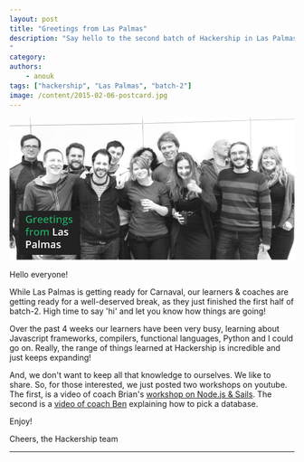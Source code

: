 ```yaml
---
layout: post
title: "Greetings from Las Palmas"
description: "Say hello to the second batch of Hackership in Las Palmas and get access to some of the best workshops we've had so far!
"
category:
authors:
    - anouk
tags: ["hackership", "Las Palmas", "batch-2"]
image: /content/2015-02-06-postcard.jpg
---
```


![Greetings from Las Palmas!](/content/2015-02-06-postcard.jpg)

Hello everyone!

While Las Palmas is getting ready for Carnaval, our learners & coaches are getting ready for a well-deserved break, as they just finished the first half of batch-2. High time to say 'hi' and let you know how things are going!

Over the past 4 weeks our learners have been very busy, learning about Javascript frameworks, compilers, functional languages, Python and I could go on. Really, the range of things learned at Hackership is incredible and just keeps expanding!

And, we don't want to keep all that knowledge to ourselves. We like to share. So, for those interested, we just posted two workshops on youtube. The first, is a video of coach Brian's [workshop on Node.js & Sails](https://www.youtube.com/watch?feature=player_embedded&v=YW4gveA8jtE). The second is a [video of coach Ben](https://www.youtube.com/watch?feature=player_embedded&v=d31Jbp-qX4I) explaining how to pick a database.

Enjoy!

Cheers,
the Hackership team

---

